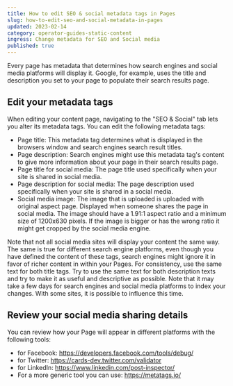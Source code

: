 ```yaml
---
title: How to edit SEO & social metadata tags in Pages
slug: how-to-edit-seo-and-social-metadata-in-pages
updated: 2023-02-14
category: operator-guides-static-content
ingress: Change metadata for SEO and Social media
published: true
---
```


Every page has metadata that determines how search engines and social
media platforms will display it. Google, for example, uses the title and
description you set to your page to populate their search results page.

## Edit your metadata tags

When editing your content page, navigating to the "SEO & Social" tab
lets you alter its metadata tags. You can edit the following metadata
tags:

- Page title: This metadata tag determines what is displayed in the
  browsers window and search engines search result titles.
- Page description: Search engines might use this metadata tag's content
  to give more information about your page in their search results page.
- Page title for social media: The page title used specifically when
  your site is shared in social media.
- Page description for social media: The page description used
  specifically when your site is shared in a social media.
- Social media image: The image that is uploaded is uploaded with
  original aspect page. Displayed when someone shares the page in social
  media. The image should have a 1.91:1 aspect ratio and a minimum size
  of 1200x630 pixels. If the image is bigger or has the wrong ratio it
  might get cropped by the social media engine.

Note that not all social media sites will display your content the same
way. The same is true for different search engine platforms, even though
you have defined the content of these tags, search engines might ignore
it in favor of richer content in within your Pages. For consistency, use
the same text for both title tags. Try to use the same text for both
description texts and try to make it as useful and descriptive as
possible. Note that it may take a few days for search engines and social
media platforms to index your changes. With some sites, it is possible
to influence this time.

## Review your social media sharing details

You can review how your Page will appear in different platforms with the
following tools:

- for Facebook: https://developers.facebook.com/tools/debug/
- for Twitter: https://cards-dev.twitter.com/validator
- for LinkedIn: https://www.linkedin.com/post-inspector/
- For a more generic tool you can use: https://metatags.io/
